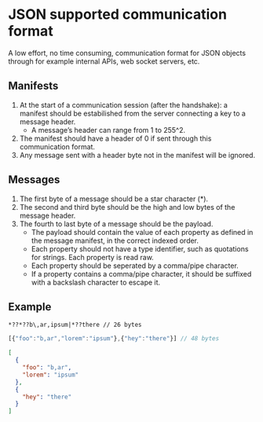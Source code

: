 # JSON supported communication format
A low effort, no time consuming, communication format for JSON objects through for example internal APIs, web socket servers, etc.

## Manifests
  1. At the start of a communication session (after the handshake): a manifest should be estabilished from the server connecting a key to a message header.
      -	A message’s header can range from 1 to 255^2.
  2. The manifest should have a header of 0 if sent through this communication format.
  3. Any message sent with a header byte not in the manifest will be ignored.
  
## Messages
  1. The first byte of a message should be a star character (*).
  2. The second and third byte should be the high and low bytes of the message header.
  2. The fourth to last byte of a message should be the payload.
      -	The payload should contain the value of each property as defined in the message manifest, in the correct indexed order.
      -	Each property should not have a type identifier, such as quotations for strings. Each property is read raw.
      -	Each property should be seperated by a comma/pipe character.
      -	If a property contains a comma/pipe character, it should be suffixed with a backslash character to escape it.

## Example
```
*??*??b\,ar,ipsum|*??there // 26 bytes
```
```js
[{"foo":"b,ar","lorem":"ipsum"},{"hey":"there"}] // 48 bytes
```
```json
[
  {
    "foo": "b,ar",
    "lorem": "ipsum"
  },
  {
    "hey": "there"
  }
]
```
